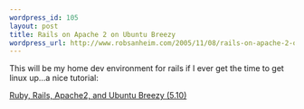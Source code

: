 ```yaml
--- 
wordpress_id: 105
layout: post
title: Rails on Apache 2 on Ubuntu Breezy
wordpress_url: http://www.robsanheim.com/2005/11/08/rails-on-apache-2-on-ubuntu-breezy/
---
```

This will be my home dev environment for rails if I ever get the time to get linux up...a nice tutorial:

<a href="http://www.fo64.com/articles/2005/10/20/rails-on-breezy">Ruby, Rails, Apache2, and Ubuntu Breezy (5.10)</a>
